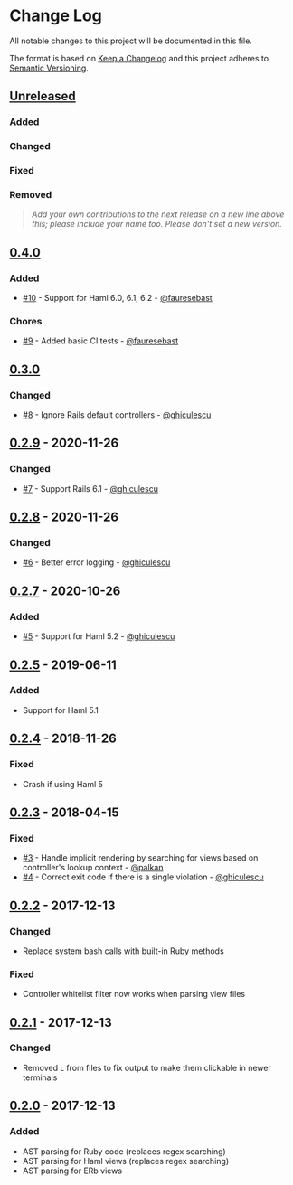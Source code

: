 # Change Log
All notable changes to this project will be documented in this file.

The format is based on [Keep a Changelog](http://keepachangelog.com/)
and this project adheres to [Semantic Versioning](http://semver.org/).

## [Unreleased]
### Added

### Changed

### Fixed

### Removed

> _Add your own contributions to the next release on a new line above this; please include your name too._
> _Please don't set a new version._

## [0.4.0]
### Added
- [#10](https://github.com/daveallie/rails-route-checker/pull/10) - Support for Haml 6.0, 6.1, 6.2 - [@fauresebast](https://github.com/fauresebast)

### Chores
- [#9](https://github.com/daveallie/rails-route-checker/pull/9) - Added basic CI tests - [@fauresebast](https://github.com/fauresebast)

## [0.3.0]
### Changed
- [#8](https://github.com/daveallie/rails-route-checker/pull/8) - Ignore Rails default controllers - [@ghiculescu](https://github.com/ghiculescu)

## [0.2.9] - 2020-11-26
### Changed
- [#7](https://github.com/daveallie/rails-route-checker/pull/7) - Support Rails 6.1 - [@ghiculescu](https://github.com/ghiculescu)

## [0.2.8] - 2020-11-26
### Changed
- [#6](https://github.com/daveallie/rails-route-checker/pull/6) - Better error logging - [@ghiculescu](https://github.com/ghiculescu)

## [0.2.7] - 2020-10-26
### Added
- [#5](https://github.com/daveallie/rails-route-checker/pull/5) - Support for Haml 5.2 - [@ghiculescu](https://github.com/ghiculescu)

## [0.2.5] - 2019-06-11
### Added
- Support for Haml 5.1

## [0.2.4] - 2018-11-26
### Fixed
- Crash if using Haml 5

## [0.2.3] - 2018-04-15
### Fixed
- [#3](https://github.com/daveallie/rails-route-checker/pull/3) - Handle implicit rendering by searching for views based on controller's lookup context - [@palkan](https://github.com/palkan)
- [#4](https://github.com/daveallie/rails-route-checker/pull/4) - Correct exit code if there is a single violation - [@ghiculescu](https://github.com/ghiculescu)

## [0.2.2] - 2017-12-13
### Changed
- Replace system bash calls with built-in Ruby methods

### Fixed
- Controller whitelist filter now works when parsing view files

## [0.2.1] - 2017-12-13
### Changed
- Removed `L` from files to fix output to make them clickable in newer terminals

## [0.2.0] - 2017-12-13
### Added
- AST parsing for Ruby code (replaces regex searching)
- AST parsing for Haml views (replaces regex searching)
- AST parsing for ERb views

[Unreleased]: https://github.com/daveallie/rails-route-checker/compare/0.4.0...HEAD
[0.4.0]: https://github.com/daveallie/rails-route-checker/compare/0.3.0...0.4.0
[0.3.0]: https://github.com/daveallie/rails-route-checker/compare/0.2.9...0.3.0
[0.2.9]: https://github.com/daveallie/rails-route-checker/compare/0.2.8...0.2.9
[0.2.8]: https://github.com/daveallie/rails-route-checker/compare/0.2.7...0.2.8
[0.2.7]: https://github.com/daveallie/rails-route-checker/compare/0.2.5...0.2.7
[0.2.5]: https://github.com/daveallie/rails-route-checker/compare/0.2.4...0.2.5
[0.2.4]: https://github.com/daveallie/rails-route-checker/compare/0.2.3...0.2.4
[0.2.3]: https://github.com/daveallie/rails-route-checker/compare/0.2.2...0.2.3
[0.2.2]: https://github.com/daveallie/rails-route-checker/compare/0.2.1...0.2.2
[0.2.1]: https://github.com/daveallie/rails-route-checker/compare/0.2.0...0.2.1
[0.2.0]: https://github.com/daveallie/rails-route-checker/compare/0.1.1...0.2.0

